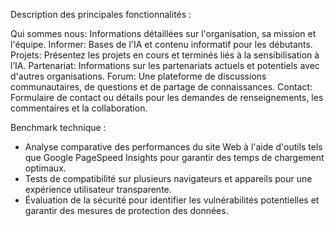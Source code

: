 Description des principales fonctionnalités :

Qui sommes nous:
Informations détaillées sur l'organisation, sa mission et l'équipe.
Informer:
Bases de l'IA et contenu informatif pour les débutants.
Projets:
Présentez les projets en cours et terminés liés à la sensibilisation à l’IA.
Partenariat:
Informations sur les partenariats actuels et potentiels avec d'autres organisations.
Forum:
Une plateforme de discussions communautaires, de questions et de partage de connaissances.
Contact:
Formulaire de contact ou détails pour les demandes de renseignements, les commentaires et la collaboration.


Benchmark technique :

- Analyse comparative des performances du site Web à l'aide d'outils tels que Google PageSpeed Insights pour garantir des temps de chargement optimaux.
- Tests de compatibilité sur plusieurs navigateurs et appareils pour une expérience utilisateur transparente.
- Évaluation de la sécurité pour identifier les vulnérabilités potentielles et garantir des mesures de protection des données.
